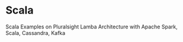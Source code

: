 # Scala

Scala Examples on Pluralsight Lamba Architecture with Apache Spark, Scala, Cassandra, Kafka
